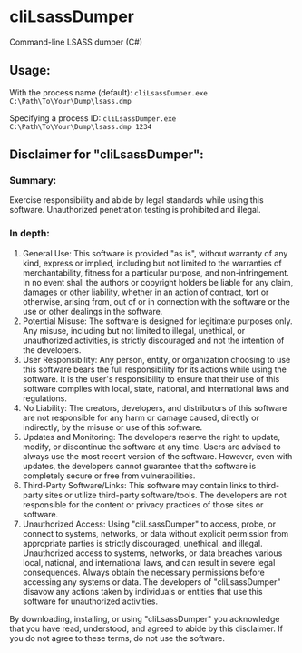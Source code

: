 # cliLsassDumper
Command-line LSASS dumper (C#)

## Usage:

With the process name (default):
```cliLsassDumper.exe C:\Path\To\Your\Dump\lsass.dmp```

Specifying a process ID:
```cliLsassDumper.exe C:\Path\To\Your\Dump\lsass.dmp 1234```


## Disclaimer for "cliLsassDumper":

### Summary: 
Exercise responsibility and abide by legal standards while using this software. Unauthorized penetration testing is prohibited and illegal.

### In depth: 
1. General Use: This software is provided "as is", without warranty of any kind, express or implied, including but not limited to the warranties of merchantability, fitness for a particular purpose, and non-infringement. In no event shall the authors or copyright holders be liable for any claim, damages or other liability, whether in an action of contract, tort or otherwise, arising from, out of or in connection with the software or the use or other dealings in the software.
2. Potential Misuse: The software is designed for legitimate purposes only. Any misuse, including but not limited to illegal, unethical, or unauthorized activities, is strictly discouraged and not the intention of the developers.
3. User Responsibility: Any person, entity, or organization choosing to use this software bears the full responsibility for its actions while using the software. It is the user's responsibility to ensure that their use of this software complies with local, state, national, and international laws and regulations.
4. No Liability: The creators, developers, and distributors of this software are not responsible for any harm or damage caused, directly or indirectly, by the misuse or use of this software.
5. Updates and Monitoring: The developers reserve the right to update, modify, or discontinue the software at any time. Users are advised to always use the most recent version of the software. However, even with updates, the developers cannot guarantee that the software is completely secure or free from vulnerabilities.
6. Third-Party Software/Links: This software may contain links to third-party sites or utilize third-party software/tools. The developers are not responsible for the content or privacy practices of those sites or software.
7. Unauthorized Access: Using "cliLsassDumper" to access, probe, or connect to systems, networks, or data without explicit permission from appropriate parties is strictly discouraged, unethical, and illegal. Unauthorized access to systems, networks, or data breaches various local, national, and international laws, and can result in severe legal consequences. Always obtain the necessary permissions before accessing any systems or data. The developers of "cliLsassDumper" disavow any actions taken by individuals or entities that use this software for unauthorized activities.

By downloading, installing, or using "cliLsassDumper" you acknowledge that you have read, understood, and agreed to abide by this disclaimer. If you do not agree to these terms, do not use the software.
